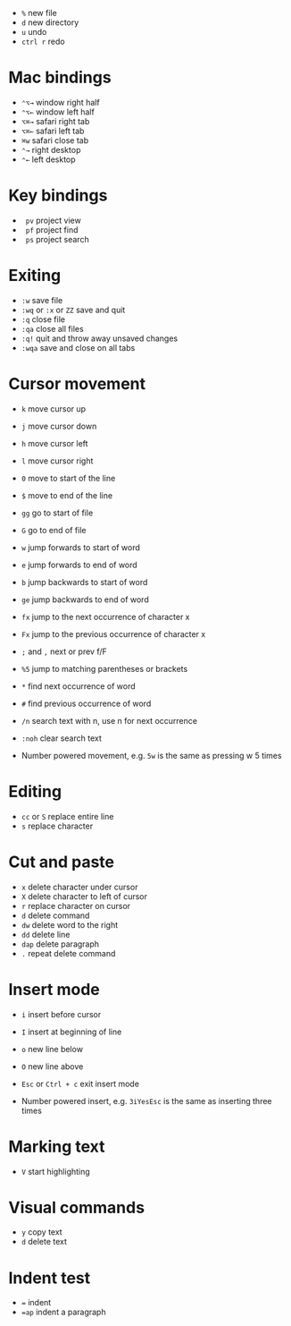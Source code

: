 - `%` new file
- `d` new directory
- `u` undo
- `ctrl r` redo

# Mac bindings

- `⌃⌥→` window right half
- `⌃⌥←` window left half
- `⌥⌘→` safari right tab
- `⌥⌘←` safari left tab
- `⌘w` safari close tab
- `⌃→` right desktop
- `⌃←` left desktop

# Key bindings

- ` pv` project view
- ` pf` project find
- ` ps` project search

# Exiting

- `:w` save file
- `:wq` or `:x` or `ZZ` save and quit
- `:q` close file
- `:qa` close all files
- `:q!` quit and throw away unsaved changes
- `:wqa` save and close on all tabs

# Cursor movement

- `k` move cursor up
- `j` move cursor down
- `h` move cursor left
- `l` move cursor right
- `0` move to start of the line
- `$` move to end of the line
- `gg` go to start of file
- `G` go to end of file
- `w` jump forwards to start of word
- `e` jump forwards to end of word
- `b` jump backwards to start of word
- `ge` jump backwards to end of word
- `fx` jump to the next occurrence of character x
- `Fx` jump to the previous occurrence of character x
- `;` and `,` next or prev f/F
- `%5` jump to matching parentheses or brackets
- `*` find next occurrence of word
- `#` find previous occurrence of word
- `/n` search text with n, use n for next occurrence
- `:noh` clear search text

- Number powered movement, e.g. `5w` is the same as pressing w 5 times

# Editing

- `cc` or `S` replace entire line
- `s` replace character

# Cut and paste

- `x` delete character under cursor
- `X` delete character to left of cursor
- `r` replace character on cursor
- `d` delete command
- `dw` delete word to the right
- `dd` delete line
- `dap` delete paragraph
- `.` repeat delete command

# Insert mode

- `i` insert before cursor
- `I` insert at beginning of line
- `o` new line below
- `O` new line above
- `Esc` or `Ctrl + c` exit insert mode

- Number powered insert, e.g. `3iYesEsc` is the same as inserting three times

# Marking text

- `V` start highlighting

# Visual commands

- `y` copy text
- `d` delete text

# Indent test

- `=` indent
- `=ap` indent a paragraph
